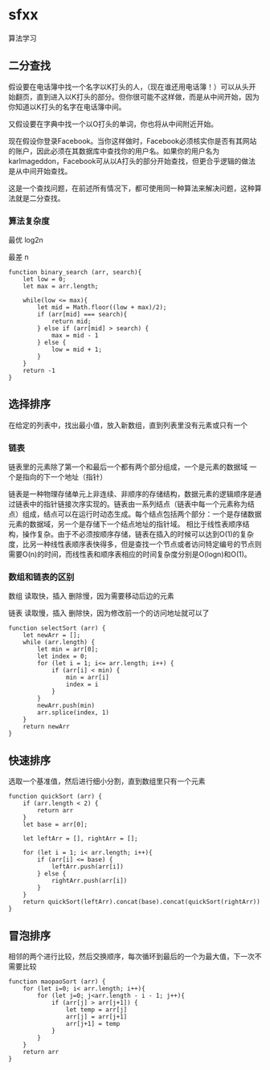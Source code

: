 # sfxx
算法学习

## 二分查找 

假设要在电话簿中找一个名字以K打头的人，（现在谁还用电话簿！）可以从头开始翻页，直到进入以K打头的部分。但你很可能不这样做，而是从中间开始，因为你知道以K打头的名字在电话簿中间。

又假设要在字典中找一个以O打头的单词，你也将从中间附近开始。

现在假设你登录Facebook。当你这样做时，Facebook必须核实你是否有其网站的账户，因此必须在其数据库中查找你的用户名。如果你的用户名为karlmageddon，Facebook可从以A打头的部分开始查找，但更合乎逻辑的做法是从中间开始查找。

这是一个查找问题，在前述所有情况下，都可使用同一种算法来解决问题，这种算法就是二分查找。

### 算法复杂度

最优 log2n

最差 n

```
function binary_search (arr, search){
    let low = 0;
    let max = arr.length;
    
    while(low <= max){
        let mid = Math.floor((low + max)/2);
        if (arr[mid] === search){
            return mid;
        } else if (arr[mid] > search) {
            max = mid - 1
        } else {
            low = mid + 1;
        }
    }
    return -1
}

```
## 选择排序

在给定的列表中，找出最小值，放入新数组，直到列表里没有元素或只有一个

### 链表

链表里的元素除了第一个和最后一个都有两个部分组成，一个是元素的数据域 一个是指向的下一个地址（指针）

链表是一种物理存储单元上非连续、非顺序的存储结构，数据元素的逻辑顺序是通过链表中的指针链接次序实现的。链表由一系列结点（链表中每一个元素称为结点）组成，结点可以在运行时动态生成。每个结点包括两个部分：一个是存储数据元素的数据域，另一个是存储下一个结点地址的指针域。 相比于线性表顺序结构，操作复杂。由于不必须按顺序存储，链表在插入的时候可以达到O(1)的复杂度，比另一种线性表顺序表快得多，但是查找一个节点或者访问特定编号的节点则需要O(n)的时间，而线性表和顺序表相应的时间复杂度分别是O(logn)和O(1)。

### 数组和链表的区别

数组 读取快，插入 删除慢，因为需要移动后边的元素

链表 读取慢，插入 删除快，因为修改前一个的访问地址就可以了

```
function selectSort (arr) {
    let newArr = [];
    while (arr.length) {
        let min = arr[0];
        let index = 0;
        for (let i = 1; i<= arr.length; i++) {
            if (arr[i] < min) {
                min = arr[i]
                index = i
            }
        }
        newArr.push(min)
        arr.splice(index, 1)
    }
    return newArr
}

```

## 快速排序

选取一个基准值，然后进行细小分割，直到数组里只有一个元素

```
function quickSort (arr) {
    if (arr.length < 2) {
        return arr
    }
    let base = arr[0];
    
    let leftArr = [], rightArr = [];

    for (let i = 1; i< arr.length; i++){
        if (arr[i] <= base) {
            leftArr.push(arr[i])
        } else {
            rightArr.push(arr[i])
        }
    }
    return quickSort(leftArr).concat(base).concat(quickSort(rightArr))
}
```
## 冒泡排序

相邻的两个进行比较，然后交换顺序，每次循环到最后的一个为最大值，下一次不需要比较

```
function maopaoSort (arr) {
    for (let i=0; i< arr.length; i++){
        for (let j=0; j<arr.length - i - 1; j++){
            if (arr[j] > arr[j+1]) {
                let temp = arr[j]
                arr[j] = arr[j+1]
                arr[j+1] = temp
            }
        }
    }
    return arr
}
```



                                                                                                                                                                                                                                                                                                                                                                                                                                                                                                                                                                                                                                                                                                                                                                                                                                                                                                                                                                                                                                                                                                                                                                                                                                                                                                                                                                                                                                                                                                                                                                                                                                                                                                                                                                                                                                                                                                                                                                                                                                                                                                                                                                                                                                                                                                                                                                                                                                                                                                                                                                                                                                                                                                                                                                                                                                                                                                                                                                                                                                                                                                                                                                                                                                                                                                                                                                                                                                                                                                                                                                                                                                                                                                                                                                                                                                                                                                                                                                                                                                                                                                                                                                                                                                                                                                                                                                                